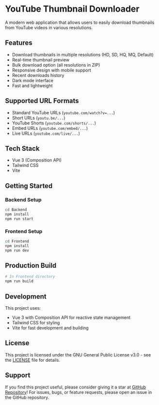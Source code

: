 # YouTube Thumbnail Downloader

A modern web application that allows users to easily download thumbnails from YouTube videos in various resolutions.

## Features

- Download thumbnails in multiple resolutions (HD, SD, HQ, MQ, Default)
- Real-time thumbnail preview
- Bulk download option (all resolutions in ZIP)
- Responsive design with mobile support
- Recent downloads history
- Dark mode interface
- Fast and lightweight

## Supported URL Formats

- Standard YouTube URLs (`youtube.com/watch?v=...`)
- Short URLs (`youtu.be/...`)
- YouTube Shorts (`youtube.com/shorts/...`)
- Embed URLs (`youtube.com/embed/...`)
- Live URLs (`youtube.com/live/...`)

## Tech Stack

- Vue 3 (Composition API)
- Tailwind CSS
- Vite

## Getting Started

### Backend Setup

```bash
cd Backend
npm install
npm run start
```

### Frontend Setup

```bash
cd Frontend
npm install
npm run dev
```

## Production Build

```bash
# In Frontend directory
npm run build
```

## Development

This project uses:
- Vue 3 with Composition API for reactive state management
- Tailwind CSS for styling
- Vite for fast development and building

## License

This project is licensed under the GNU General Public License v3.0 - see the [LICENSE](LICENSE) file for details.

## Support

If you find this project useful, please consider giving it a star at [GitHub Repository](https://github.com/mustafachyi/YouTube-Thumbnail-Downloader)! For issues, bugs, or feature requests, please open an issue in the GitHub repository.
